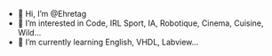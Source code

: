 - 👋 Hi, I’m @Ehretag
- 👀 I’m interested in Code, IRL Sport, IA, Robotique, Cinema, Cuisine, Wild...
- 🌱 I’m currently learning English, VHDL, Labview...

<!---
Ehretag/Ehretag is a ✨ special ✨ repository because its `README.md` (this file) appears on your GitHub profile.
You can click the Preview link to take a look at your changes.
--->
